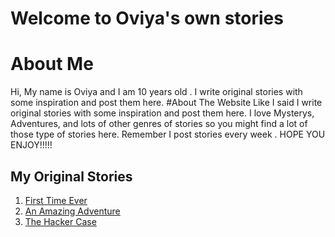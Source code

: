 # Welcome to Oviya's own stories
# About Me
Hi, My name is Oviya and I am 10 years old . I write original stories with some inspiration and post them here.
#About The Website
Like I said I write original stories with some inspiration and post them here. I love Mysterys, Adventures, and lots of other genres of stories so you might find a lot of those type of stories here. Remember I post stories every week . HOPE YOU ENJOY!!!!!
## My Original Stories

1. [First Time Ever](first_time_ever.md)
2. [An Amazing Adventure](an_amazing_adventure.md)
3. [The Hacker Case](the_hacker_case.md)


